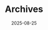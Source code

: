 ---
title: "Archives"
date: 2025-08-25
layout: "archives"
slug: "archives"
menu:
    main:
        weight: 2
        params: 
            icon: archives
---